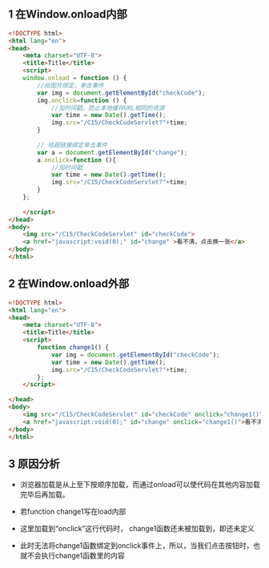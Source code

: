 ## 1 在Window.onload内部

```html
<!DOCTYPE html>  
<html lang="en">  
<head>  
    <meta charset="UTF-8">  
    <title>Title</title>  
    <script>        
    window.onload = function () {  
		//给图片绑定，单击事件  
		var img = document.getElementById("checkCode"); 
		img.onclick=function () {  
			//加时间戳，防止本地缓存URL相同的资源  
			var time = new Date().getTime();  
			img.src="/C15/CheckCodeServlet?"+time;  
		}  
		
		// 给超链接绑定单击事件  
		var a = document.getElementById("change");  
		a.onclick=function (){  
			//加时间戳  
			var time = new Date().getTime();  
			img.src="/C15/CheckCodeServlet?"+time;  
		}  
	};  
  
    </script>  
</head>  
<body>  
    <img src="/C15/CheckCodeServlet" id="checkCode">  
    <a href="javascript:void(0);" id="change" >看不清，点击换一张</a>  
</body>  
</html>
```

## 2 在Window.onload外部

```html
<!DOCTYPE html>  
<html lang="en">  
<head>  
    <meta charset="UTF-8">  
    <title>Title</title>  
    <script>         
        function change1() {  
            var img = document.getElementById("checkCode");  
            var time = new Date().getTime();  
            img.src="/C15/CheckCodeServlet?"+time;  
        };  
    </script>  
    
</head>  
<body>  
    <img src="/C15/CheckCodeServlet" id="checkCode" onclick="change1()">  
    <a href="javascript:void(0);" id="change" onclick="change1()">看不清，点击换一张</a>  
</body>  
</html>
```

## 3 原因分析

- 浏览器加载是从上至下按顺序加载，而通过onload可以使代码在其他内容加载完毕后再加载。

- 若function change1写在load内部

- 这里加载到“onclick”这行代码时， change1函数还未被加载到，即还未定义

- 此时无法将change1函数绑定到onclick事件上，所以，当我们点击按钮时，也就不会执行change1函数里的内容
